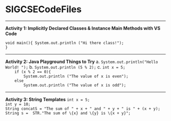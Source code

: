 # SIGCSECodeFiles

<hr>

<b>Activity 1: Implicitly Declared Classes & Instance Main Methods with VS Code</b>

<code>void main(){
     System.out.println ("Hi there class!");
}</code>
<hr>
<b>Activity 2: Java Playground Things to Try</b>
a.
<code>System.out.println("Hello World! ");</code>
b.
<code>System.out.println (5 % 2);</code>
c.
	<code>int x = 5; 
	if (x % 2 == 0){
		System.out.println ("The value of x is even");
	else
		System.out.println ("The value of x is odd");</code>
<hr>
<b>Activity 3: String Templates</b>
<code>int x = 5; 
int y = 10;
String concatS = "The sum of " + x + " and " + y + " is " + (x + y); 
String s =  STR."The sum of \{x} and \{y} is \{x + y}";</code>
